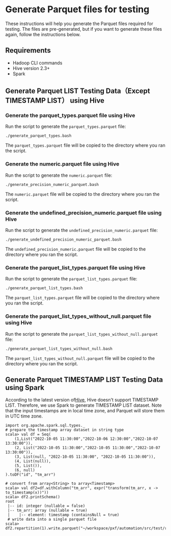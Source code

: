 # Generate Parquet files for testing

These instructions will help you generate the Parquet files required for testing.
The files are pre-generated, but if you want to generate these files again,
follow the instructions below.

## Requirements

- Hadoop CLI commands
- Hive version 2.3+
- Spark

## Generate Parquet LIST Testing Data（Except TIMESTAMP LIST） using Hive

### Generate the parquet_types.parquet file using Hive

Run the script to generate the `parquet_types.parquet` file:

```shell script
./generate_parquet_types.bash
```

The `parquet_types.parquet` file will be copied to the directory where you ran the script.

### Generate the numeric.parquet file using Hive

Run the script to generate the `numeric.parquet` file:

```shell script
./generate_precision_numeric_parquet.bash
```

The `numeric.parquet` file will be copied to the directory where you ran the script.

### Generate the undefined_precision_numeric.parquet file using Hive

Run the script to generate the `undefined_precision_numeric.parquet` file:

```shell script
./generate_undefined_precision_numeric_parquet.bash
```

The `undefined_precision_numeric.parquet` file will be copied to the directory where you ran the script.

### Generate the parquet_list_types.parquet file using Hive

Run the script to generate the `parquet_list_types.parquet` file:

```shell script
./generate_parquet_list_types.bash
```

The `parquet_list_types.parquet` file will be copied to the directory where you ran the script.

### Generate the parquet_list_types_without_null.parquet file using Hive

Run the script to generate the `parquet_list_types_without_null.parquet` file:

```shell script
./generate_parquet_list_types_without_null.bash
```

The `parquet_list_types_without_null.parquet` file will be copied to the directory where you ran the script.

## Generate Parquet TIMESTAMP LIST Testing Data using Spark

According to the latest version of[Hive](https://github.com/apache/hive/blob/4e4e39c471094567dcdfd9840edbd99d7eafc230/ql/src/java/org/apache/hadoop/hive/ql/io/parquet/vector/VectorizedParquetRecordReader.java#L578),
Hive doesn't support TIMESTAMP LIST. Therefore, we use Spark to generate TIMESTAMP LIST dataset. Note that the input timestamps are in
local time zone, and Parquet will store them in UTC time zone.

```shell
import org.apache.spark.sql.types._
# prepare the timestamp array dataset in string type
scala> val df = Seq(
    (1,List("2022-10-05 11:30:00","2022-10-06 12:30:00","2022-10-07 13:30:00")),
    (2, List("2022-10-05 11:30:00","2022-10-05 11:30:00","2022-10-07 13:30:00")),
    (3, List(null, "2022-10-05 11:30:00", "2022-10-05 11:30:00")),
    (4, List(null)),
    (5, List()),
    (6, null)
).toDF("id", "tm_arr")
  
# convert from array<String> to array<Timestamp>
scala> val df2=df.withColumn("tm_arr", expr("transform(tm_arr, x -> to_timestamp(x))"))
scala> df2.printSchema()
root
 |-- id: integer (nullable = false)
 |-- tm_arr: array (nullable = true)
 |    |-- element: timestamp (containsNull = true)
 # write data into a single parquet file
scala> df2.repartition(1).write.parquet("~/workspace/pxf/automation/src/test/resources/data/parquet/parquet_timestamp_list_type.parquet")
```
